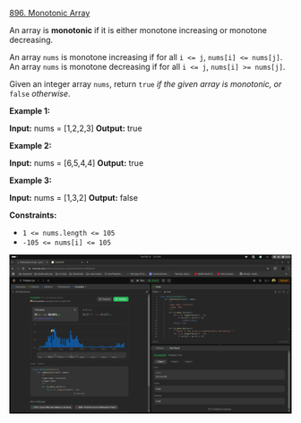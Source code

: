 [896. Monotonic Array](https://leetcode.com/problems/monotonic-array)

An array is **monotonic** if it is either monotone increasing or monotone decreasing.

An array `nums` is monotone increasing if for all `i <= j`, `nums[i] <= nums[j]`. An array `nums` is monotone decreasing if for all `i <= j`, `nums[i] >= nums[j]`.

Given an integer array `nums`, return `true` _if the given array is monotonic, or_ `false` _otherwise_.

**Example 1:**

**Input:** nums = [1,2,2,3]
**Output:** true

**Example 2:**

**Input:** nums = [6,5,4,4]
**Output:** true

**Example 3:**

**Input:** nums = [1,3,2]
**Output:** false

**Constraints:**

- `1 <= nums.length <= 105`
- `-105 <= nums[i] <= 105`

![](./ss.png)
